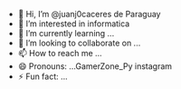 - 👋 Hi, I’m @juanj0caceres de Paraguay
- 👀 I’m interested in informatica 
- 🌱 I’m currently learning ...
- 💞️ I’m looking to collaborate on ...
- 📫 How to reach me ...
- 😄 Pronouns: ...GamerZone_Py instagram
- ⚡ Fun fact: ...

<!---
juanj0caceres/juanj0caceres is a ✨ special ✨ repository because its `README.md` (this file) appears on your GitHub profile.
You can click the Preview link to take a look at your changes.
--->
